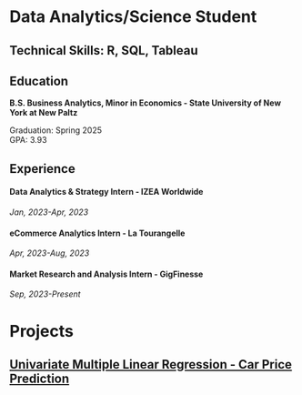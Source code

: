 # Data Analytics/Science Student

## Technical Skills: R, SQL, Tableau

## Education
**B.S. Business Analytics, Minor in Economics - State University of New York at New Paltz**

Graduation: Spring 2025  
GPA: 3.93

## Experience
#### Data Analytics & Strategy Intern - IZEA Worldwide
*Jan, 2023-Apr, 2023*

#### eCommerce Analytics Intern - La Tourangelle
*Apr, 2023-Aug, 2023*

#### Market Research and Analysis Intern - GigFinesse
*Sep, 2023-Present*

# Projects

## [Univariate Multiple Linear Regression - Car Price Prediction](Multi-Linear-Reg-Car-Proj.pdf)




